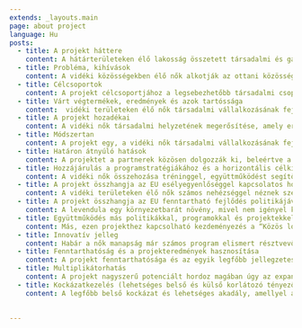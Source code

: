 ```yaml
---
extends: _layouts.main
page: about project
language: Hu
posts: 
  - title: A projekt háttere
    content: A hátárterületeken élő lakosság összetett társadalmi és gazdasági körülményei, illetve különösen a vidéki területeken élő nők helyzete egyesített fellépést kíván annak érdekében, hogy a régió növekedése és versenyképessége fejlődjön. Ez megvalósítható, ha a régióban élők klaszterekbe tömörülve, együttesen lépnek fel a hagyományos, illetve online piacon. A szegénység, illetve anyagi nélküliség a vidéki Szerbia mindennapjait képezi. A szegénység a népesség 38,4%-át, anyagi nélkülözés pedig a lakosság 35%-át érinti. A munkavállalók fele a mezőgazdaságban foglalkoztatott, családi gazdaságok formájában. A vidéki nők helyzete Szerbiában és Magyarországon eddig nem került a figyelem középpontjába. Ha ezek a nők megfelelő képzést, motivációt és segítséget kapnának levendulatermesztő klaszterek alakítása céljából, akkor nagyobb mértékű társadalmi egyenlőséget, illetve gazdasági függetlenséget érhetnének el mind maguknak, mind pedig családjaik számára. A zombori Szociális Munka Központjának (Sombor Centre for social work) adatai alapján 2.213 főt tesz ki (a 43.500 lakos közül) azon vidéki nők száma, akik szociális segélyben részesülnek. A projekt tevékenységei rájuk helyezik a hangsúlyt, különös figyelemmel a zombori térség 601 családjára, ahol egyedülálló nő a családfenntartó, illetve arra a 307 családra, amely az eltartott gyermekek után támogatásra jogosult. A projekt fókuszába tehát összesen 988 olyan család tartozik, amely valamilyen formában szociális támogatásban részesül vidéki településeken. A határok menti térség területeinek túlnyomó része olyan talajösszetétellel és tulajdonságokkal rendelkezik, amelyek teljes mértékben alkalmassá teszik levendulatermesztésre. A zombori Mezőgazdasági Szakértői Csoport (ESS) által az egész Nyugat-Bácska Régión elvégzett kutatás szerint a terület 96%-a alkalmas levendulatermesztésre. A termőföld a levendula 186 fajának igényeivel kerül párosításra. A magyar partner tudással, tapasztalattal és szakértelemmel fogja ellátni a Szerb Levendulatermesztő Klasztert (SLGC). Másrészt pedig Zombor városa tapasztalattal rendelkezik a területén élő nők mezőgazdasági vállalkozásaival kapcsolatban, ez pedig egy ideális partnerré teszi a projekt szempontjából.
  - title: Probléma, kihívások
    content: A vidéki közösségekben élő nők alkotják az ottani közösségek gerincét. Helyzetüket súlyosbítja a társadalmi elismerés és a lehetőségeik kiaknázásának általános hiánya. A férfiak és nők közt meglévő egyenlőtlenségek, úgy, mint a forrásokhoz, foglalkoztatáshoz és jövedelmező tevékenységekhez, oktatáshoz és a közélethez való hozzáférés a nők helyzetét különösen sebezhetővé teszi. Pozíciójukat emellett más tényezők is súlyosbítják, mint az általános átalakulások, a vidéki elszegényedés, a migráció és privatizáció, ezzel pedig különösen nehéz helyzetbe kerülnek. A projekttevékenységek elsősorban a társadalmi problémákat célozzák meg. A fentiekre tekintettel a projekt tevékenységei elsősorban a társadalmi problémák megoldását szolgálják. Ennek eszköze a nemi egyenlőség hangsúlyozása és a határmenti régióban élő nők társadalmi szerepvállalásának és vállalatfejlesztési céljainak támogatása. Ez vállalkozói és mezőgazdasági készségeik fejlesztésével érhető el, melyeket tréningeken, együttműködéseken, információcserén keresztül, illetve tudás- és tapasztalatszerzéssel sajátíthatnak el. Ezáltal a régió egészében összehangolt társadalmi és gazdasági fejlődés jöhet létre, amelynek alapja a már meglévő természeti erőforrások fenntartható felhasználása. A határ menti régióban élő nők helyzetének javítása a Szerb Levendulatermesztő Klaszterrel (SLGC) való fejlesztés során egy valódi lehetőséget kínál a kedvezőtlen helyzetű társadalmi csoport számára. Az ilyen és ehhez hasonló klaszterek szerveződése a termelt jövedelmekhez való hozzáférés következtében lehetőséget nyújt az együttes erővel való fellépésre, amely mellett számos egyéb kedvező hatással is bír. A klaszterek szerveződése során a női vállalkozók produktívabban tevékenykedhetnek, hiszen hozzáférnek olyan forrásokhoz is, mint a beszállítók, az információk és a technológia. Szerb Levendulatermesztő Klaszter tagjai emellett profitálhatnak a közös marketingből, a különböző kiállításokon való részvételből és a termékük márkavédelméből is. A tagok továbbá profitálhatnak a szakismeret átadásából is, amely az innováció egy forrását teremti meg. Mindez pedig egy robbanásszerű innovációt jelent a mezőgazdaságban, mivel a különálló termesztők összefogásával és új termékek, illetve szolgáltatások bevezetésével fokozza a gazdasági együttműködést a természeti erőforrások fenntartható felhasználásával, tudástranszfer segítségével.  
  - title: Célcsoportok
    content: A projekt célcsoportjához a legsebezhetőbb társadalmi csoport tartozik, amely magába foglalja a Nyugat-Bácska Régió (WBR) és Bács-Kiskun megye területén élő vidéki nőket. Zombor város területén (CoS) 85.903 lakos él, melyek közül 41.500 él a városban és 43.500 a várost körülvevő 15 faluban. Az átlagos egy főre jutó jövedelem 20%-kal alacsonyabb, mint az átlagos jövedelem a Szerb Köztársaságban. A zombori munkaügyi központ összesen 8,287 pénzügyi segélyben részesülőt tart számon. Közülük 45%-uk él a városban és 55%-uk falvakban. A társadalmilag kiszolgáltatottak a falvakban 4.522 főt tesznek ki, amellyel a teljes vidéki lakosság 10%-át teszik ki (a 18 év alatti korosztályban összesen 2.196 kedvezményezett, 18 és 26 év közt 933 fő, 26-65 év közt 4.809 fő, 65 évtől idősebbek közt pedig 349 fő ez a szám). Különösen veszélyeztetettek azok a szociális támogatásban részesülők, akik falvakban élnek, számuk 2.213 fő. Zombor város vidéki területén 627 egyszülős család van, 601 édesanya gyermekekkel és 26 édesapa gyermekeivel, amelyekben összesen 941 gyermek él. Tudatában annak, hogy a vidéki nők nem alkotnak homogén csoportot és hogy több szempontból különbözőek, mint például a társadalmi osztályuk, koruk, családi állapotuk, az etnikai hovatartozásuk és vallásuk, a toborzás célul tűzi ki azt, hogy e különbségeket és sokszínűséget vegye figyelembe, miközben tekintettel lesz a különösen sebezhetőkre is, mint a roma, a fogyatékossággal élő, a gyermeküket egyedül nevelő, vagy a nemi erőszakot átélt nőkre. Továbbá, a projekt csapata meg fog bizonyosodni arról, hogy a résztvevők az élet minden területéről kerüljenek kiválasztásra a határon átnyúló területekről, a régió demográfiai sokszínűségét figyelembe véve. A határterületen élő kiterjedt vidéki lakosság potenciálisan kedvezményezett, hiszen az egész közösség profitálhat a kedvezőbb szocio-gazdasági körülményekből, amelyet ez a projekt fog megteremteni a vidéki nőknek, az új agráripari készségek átadásával és fokozott foglalkoztatási esélyekkel.
  - title: Várt végtermékek, eredmények és azok tartóssága
    content:  vidéki területeken élő nők társadalmi vállalkozásának fejlesztését célzó tanulmány lesz kidolgozva. Emellett a Nyugat-Bácskai régió (WBR) vidéki területeiről egy mezőgazdasági adatbázis, illetve az egyes földterületekről egy, azok minőségét és levendulatermesztésre való alkalmasságukat vizsgáló tanulmány fog létrejönni. A képzési tantervek is kidolgozásra kerülnek olyan kurzusokkal, amelyek a társadalmi vállalkozás, a gazdasági tervezés, az innovatív mezőgazdasági termelés, levendulatermesztés, mezőgazdasági gazdálkodás és marketing témaköreit érintik összesen legfeljebb 180 nőnek a Nyugat-Bácskai régió (WBR) 4 településéről. Megalapításra kerül a Szerb Levendulatermesztő Klaszter, mint társadalmi vállalkozás, amelyen keresztül a nők többsége képessé válik arra, hogy új „puha” és „kemény” készségeket sajátítson el, fejlődjön szakmai tekintetben, tapasztalatot cseréljen és segítsen egymásnak a levendulaszedés- és feldolgozás során. Ezen tevékenységek robbanásszerű innovációt testesítenek meg, mivel a levendulatermesztés alulról induló kezdeményezés, mely során csak apró termékeny földterületek és egyéni termelők állnak rendelkezésre. Ezeket aztán egyesítve új termékek és szolgáltatások kerülnek bevezetésre és a magyar partner tudásával és szakértelmével, melynek köszönhetően piacra tudnak kerülni. Összesen 50 fő a Szerb Levendulatermesztő Klaszterből fog minimum 5 hektár területen levendulát termeszteni. Mivel körülbelül 10.000 és 12.000 közti levendula palánta szükséges hektáronként, így összesen 60.000 levendula palánta kerül megvásárlásra és elültetésre a projekt adott aktivitásának megfelelően. A levendula feldolgozásához szükséges felszerelés, illetve két mobil főzde a levendulaolaj előállítása céljából is megvásárlásra fog kerülni, amelyeket a klaszter tagjai használhatnak. A klaszter tagjai számára üzleti csereportált is kifejlesztünk és működtetünk. A portál a Szerb Levendulatermesztő Klasztert, a mezőgazdasági ipart, a levendulatermesztést és annak termékeit fogja népszerűsíteni. Tudatában annak, hogy a levendula élettartama akár 15 év is lehet, és hogy a nők minden szükséges tudást és készséget el fognak sajátítani, és hogy minden levendulafeldolgozáshoz szükséges felszerelés beszerzésre fog kerülni, az eredmények tartóssága biztosítottnak tekinthető.
  - title: A projekt hozadékai
    content: A vidéki nők társadalmi helyzetének megerősítése, amely erősíti a nők önállóságát, döntéshozó készségét és társadalmi szabadságát, pozitív hatással van a nemi szerepekre, úgy a család, mint pedig a társadalom szintjén. A régióban élő vidéki nők a projekt által szert tesznek olyan készségekre, tudásra, a klaszteren belüli többi nővel, illetve szakértővel való kapcsolattartás és partnerség által, amivel felvértezve bátorítva és megerősítve lesznek abban, hogy társadalmi helyzetüket, életminőségüket, illetve a bennük rejlő vezetői és döntéshozó készségeket ki tudják aknázni. Ezáltal ki mernek lépni az elszigeteltségből, láthatatlanságból és végső soron egyenlő és értékes tagjai lehetnek a közösségnek, önmagukat pedig versenyképessé és sikeressé tehetik üzleti törekvéseikben. A nők gazdasági szerepvállalásának erősítése társadalmi változáshoz fog vezetni. A határon átnyúló területek széleskörű vidéki lakossága is profitálni fog a projektből, mind társadalmilag, mind gazdaságilag. Társadalmi szempontból a demokrácia alapelvei és az esélyegyenlőség is javul, ha a vidéki területeken élő nőket támogatják és lehetőséget adnak számukra, hogy leküzdjék a hátrányos helyzetű és őket korlátozó társadalmi pozícióikat, amelyek a nemi sztereotípiákban és a diszkriminációban gyökereznek. Ezáltal a társadalom egyenlőbbé válik. Gazdasági szempontból a közösség is profitálni fog a növekő bevételekből, illetve a nagyobb egyenlőségből és a termékek, illetve szolgáltatások sokszínűségéből. A teljes termelékenység növekszik, ha a nőknek hozzáférésük van a gazdasági inputokhoz, illetve a szükséges tudáshoz, ami által a vidéki fejlődés fenntarthatóbbá és hatékonnyá válik a határterületeken. A határ mindkét oldalán élő nőkkel való együttműködés során közös, határon átnyúló cserekörnyezet alakul ki, gazdasági és kulturális tekintetben is, amelyből az egész közösség és a nők is részesülnek. Mivel a levendula egy környezetbarát növény, hiszen nem igényel kémiai védelmet és műtrágya nélkül is boldogul, az egész régió nyer a levendulatermesztéssel ökológiai értelemben is.
  - title: Módszertan
    content: A projekt egy, a vidéki nők társadalmi vállalkozásának fejlesztését célzó tanulmánnyal kezdődik. Ezzel egy időben, A Nyugat-Bácskai Régió (WBR) mezőgazdasági területeit felölelő adatbázis kerül megalapításra, egyidőben egy elemzéssel, amely az egyes parcellák földminőségét és a levendulatermesztésre való alkalmasságát vizsgálja. Ezt követően egy képzési tanterv kerül kidolgozásra, amelynek kurzusai a társadalmi vállalkozás, a gazdasági tervezés, klaszteralapítás, innovatív mezőgazdasági termelés és levendulatermesztés témaköreit fedik. A Szerb Levendulatermesztő Klaszter is meg fog alakulni, olyan kétnyelvű üzleti portállal egyetemben, amely elősegíti az üzleti cseréket a klaszteren belül. Ez a legjobb módja annak, hogy a vidéki területeken élő nők egymással összeköttetésben legyenek, hiszen túlnyomórészt elszigetelt területeken élnek, rossz minőségű közlekedési infrastruktúrával. A projekt legelejétől kezdve a Szerb Levendulatermelő Klasztert és tagjait szakértő mentorok fogják támogatni a projektgazda (vezető kedvezményezett) és a többi partner (B1, B2 és B3) által a klaszter bejegyzésének folyamatában, a szerb jog pénzügyi szabályozásait, illetve az üzleti eljárásmódokat illetően. Egyúttal pedig legalább 60.000 levendulapalánta kerül megvásárlásra és elültetésre 5 hektár földterületen. A projektgazda (vezető kedvezményezett) szerződést köt mindegyik SLCG taggal, előírva a tagok azon kötelességét, hogy a Projekt eltervezett tevékenységei befejezésétől számított 10 éven belül nem változtathatják meg a projektben részvevő föld mezőgazdasági rendeltetését. Ezen tevékenységekkel együtt folyamatos, intenzív és sokoldalú nyilvánosság fogja követni a projektet, amely az egyik legfontosabb eszköze annak, hogy a vidéken élő nők hátrányos helyzetét javítsák. A projekt kivitelezésének megszervezése a partnerek közt olyan módon kerül felosztásra, hogy az összhangban legyen minden tag szaktudásával és tapasztalatával. A magyar partner (B3) a levendula termesztéssel kapcsolatos tudását adja át, illetve egy tanulmányi látogatást szervez a klaszter tagjai részére. A zombori partner (B2) tapasztalattal rendelkezik a női mezőgazdasági vállalkozások területén, a másik partner (B1) pedig a sebezhető csoportokra szakosodott, a projektgazda (vezető kedvezményezett) pedig a projektmenedzsment, illetve a klaszter létrehozásáért lesz felelős.
  - title: Határon átnyúló hatások
    content: A projektet a partnerek közösen dolgozzák ki, beleértve a megvalósítást és a résztvevőket is. Habár minden partnernek megvannak a saját, fő kötelezettségei, a projekt ennek ellenére egy közös törekvés, amely során a partnerek együttműködnek az összes tevékenységben, az ötletek cseréjében, a bevált gyakorlatokban és az egyedülálló módszerek kidolgozásában. Ezek a két oldalt közelebb hozzák egymáshoz olyan, egységes és összehangolt környezetet létrehozva, amellyel a határon átnyúló együttműködés zökkenőmentessé és természetessé válik. A hosszútávú, határon átnyúló együttműködést a Szerb Levendulatermesztő Klaszter (SLGC) alapítása és fejlesztése, illetve a klaszter tagok részére kétnyelvű üzleti portál biztosítása jelenti. A határon átnyúló együttműködés további szempontjai közé tartozik a magyar partner tudásának és szakértelmének átadása az SLGC tagok számára az agrárvállalkozás és levendulatermesztés területéről, úgy, mint hosszútávú együttműködés a magyar partnerrel a növénytermesztés és a levendulafeldolgozás területén. Az együttműködés elmélyül az EU piacaihoz való együttes megközelítésekkel, illetve a vállalkozói kiállításokon (expókon) való közös megjelenéssekkel. A vidéken élő nők mind fizikailag, mind pedig virtuálisan is találkoznak, annak érdekében, hogy tanulhassanak, új készségeket sajátíthassanak el, együttműködhessenek és tapasztalatot cserélhessenek. Emellett szükség esetén egymás segítségére lehetnek a levendulaszedés során is, mindez pedig meg fogja erősíteni őket, elősegíti a nemi egyenjogúságot a határon átnyúló területeken és hatással lesz az egész régió fenntartható gazdasági fejlődésére is. A folyamatos kommunikáció és információáramlás a régióban élő nők közt elősegíti egymás kultúrájának, identitásának és életmódjának megismerését, amely egy jobb életminőséghez vezethet a határ mindkét oldalán. A projekt során minden lehető erőfeszítés meg lesz téve annak érdekében, hogy a tevékenységek szerb és magyar nyelven is megvalósuljanak. Ez a közös érdekek, perspektívák és jövőbeli célok érzetének elősegítését szolgálja, emellett pedig népszerűsíti a határokon átnyúló kulturális, társadalmi és nemi egyenlőségi témaköröket, mint közös értékeket.
  - title: Hozzájárulás a programstratégiákához és a horizontális célkitűzésekhez
    content: A vidéki nők összehozása tréninggel, együttműködést segítő eseményekkel, az SLGC megalakításával és kétnyelvű üzleti csereportállal egy összehangolt fejlődéshez fog vezetni a régión belül, mivel fokozza a gazdasági együttműködést a természeti erőforrások fenntartható felhasználásával (már meglévő termőföld az udvarokban és kertekben, illetve a levendula környezetbarát mivolta, amely nem igényel kémiai védelmet). Mindezen tevékenységek elősegítik a társasági vállalkozás fejlődését és ezáltal kiaknázzák a régióban rejlő növekedési adottságokat és munkáltatói potenciált a levendulafeldolgozás új, környezetbarát technológiáinak fejlesztésével és adaptálásával. A fent említett tényezők mind jelentős mértékben hozzájárulnak a hosszútávra tervezett programstratégiához és a program általános célkitűzéseihez, különösen a „a régió harmonizált fejlesztése és intenzív együttműködés a mezőgazdasági földterület hosszú távú fenntartható felhasználása, természeti erőforrása révén”. A meghatározott, általános cél elérése érdekében ez a projekt konkrét célt fog támogatni, amely „a társadalmi vállalkozás növekedési képességeinek megerősítése új technológiák, termékek és szolgáltatások fejlesztése és adaptálása révén, különös tekintettel a levendulaolaj és más melléktermékek előállítására és feldolgozására” elnevezésű célként szerepel. Együttes erőkre támaszkodva ezek a nők új készségeket sajátíthatnak el, fejleszthetik vállalkozásukat, felvehetik a kapcsolatot más emberekkel és ötleteket cserélhetnek, amely társadalmilag függetlenebbé és értékes erőforrássá teheti őket. A termékek és szolgáltatások diverzifikációja a határon átnyúló területeken jobb életminőséget biztosít és lecsökkenti a határ izoláló hatásait. A projekttevékenységek elősegítik a társadalmi változást a vidéki nők társadalmi szerepeinek előlendítésével és a merev, hagyományos értékek eltörlésével. Mivel a levendula egy környezetbarát növény, amelynek nincs szüksége kémiai védelemre és az élettartamának köszönhetően akár 12 évig nyújthat melléktermékeket, a régió fenntartható fejlődésre való feltételei a projekten keresztül biztosítottak.
  - title: A projekt összhangja az EU esélyegyenlőséggel kapcsolatos horizontális politikájával
    content: A vidéki területeken élő nők számos nehézséggel néznek szembe, amelyek arra késztetik őket, hogy hátrányos társadalmi státuszokat töltsenek be. Helyzetük nemi alapú sztereotipizálással, illetve burkolt és nyílt diszkriminációval terhelt, amely korlátozza őket abban, hogy kiteljesedjenek magánéletükben és karrierjükben, otthonaikban és a nyilvánosságban. Minden projekttevékenység, a tervezési és végrehajtási szakaszokban összhangban van az Európai Unió diszkriminációellenes politikájával, az Európa 2020-szal, a Lisszaboni Szerződéssel (6-os cikkely), az Amszterdami Szerződéssel (13-as cikkely). Ezen dokumentumok nyújtják az esélyegyenlőség, illetve a diszkrimináció elleni intézkedések alapelveit, amelyeket a projekt közvetlenül tartalmaz. A projekt célja elérésével - amely a kedvező környezet megteremtése a vidéki nők képességeinek és foglalkoztatási lehetőségeinek kiaknázására - segíteni fogja a határ menti régió minden nemzetét és vallását. A projekt külön figyelmet szentel a társadalmilag sebezhető nők munkaképességének növelésére, de a projekttevékenységek nyitottak a női lakosság többi részére is. A résztvevők tiszta és igazságos kritériumok alapján kerülnek kiválasztásra az esélyegyenlőség és megkülönböztetésmentesség elveinek figyelembevételével. A projekttel kapcsolatos kommunikáció - ideértve a pályázati felhívást - három nyelvű lesz (szerb, magyar, angol), annak érdekében, hogy a határ menti közösségekben élő állampolgárok többsége megérthesse azt és adott esetben részt vehessen. Ezen projekt folyamán a Szerb Levendulatermesztő Klaszter (SLGC), mint egyfajta társadalmi vállalkozás kerül megalakításra, amely vállalkozási szellemet és önálló vállalkozói tevékenységet fog népszerűsíteni a vidéki nők közt. A projektben résztvevők nyilvános és előre kidolgozott kritériumok alapján kerülnek kiválasztásra a vidéki nők közül. Egy világos és igazságos kritériumrendszer kialakításával a projektcsapat megbizonyosodik arról, hogy a kiválasztott résztvevők a határ menti régió minden részéről bekerüljenek, ezzel figyelembe véve a régió demográfiai sokszínűségét.
  - title: A projekt összhangja az EU fenntartható fejlődés politikájával
    content: A levendula egy környezetbarát növény, mivel nem igényel kémiai védelmet vagy műtrágyát. Ennek következményeként a fokozott levendulatermesztés kevesebb kémiai szennyezést idézhet elő az egész régióban, javítja ezáltal a levegő minőségét. Másodsorban a levendulafeldolgozás során a környezetbarát, tiszta és zöld technológiák felhasználásával a termékek környezetbarátok és mindenféle célra (orvosi, kozmetikai, aromaterápiás stb.) felhasználhatók lesznek. A környezetbarát technológiák és levendulatermesztési módszerek használata elősegíti a környezeti fenntarthatóságot és a fenntartható fejlődést az egész régió számára. A levendula évelő növény lévén akár 15, sőt 18 évet is túlél az otthoni kertekben. Ezen tulajdonság nagyszerű erőforrás-hatékonyságot és a befektetett tőke fenntarthatóságát mutatja, hiszen az egyszer befektetett tőke a hitelesített palántákba és a feldolgozáshoz kapcsolódó kellékekbe sok éven keresztül hasznot hozhat. Továbbá a termőföldvizsgálat gondoskodik arról, hogy a haszonnövények megfelelő talajon nőjenek és ne károsítsák a környezetet. A projekt keretein belül elsajátított innovatív mezőgazdasági ismereteken felül a projektben résztvevő nők tréninget is kapnak, azzal a céllal, hogy képessé váljanak a mezőgazdasági eszközök használatára és fel tudják dolgozni a levendulát a további értékesítés céljából, amely őket gazdasági szempontból függetlenné és értékes erőforrássá teszi, továbbá álláslehetőségeket nyújt, illetve sokszínűvé teszi a termékek és szolgáltatások színvonalát a határ menti területeken. Ez hozzájárul a kiválasztott területeken élő vidéki nők társadalmi megbélyegzésének csökkentéséhez, jobb életminőséget és fenntartható társadalmi, gazdasági és kulturális növekedést és fejlődést fog hozni az egész határmenti területen. A projekt során a csoport tagjai videókonferenciát is segítségül fognak hívni, az utazás csökkentése érdekében. A projekttevékenységekkel és kommunikációval kapcsolatos összes információ elektronikus úton kerül tárolásra, hogy azok környezetre való hatása minimálisra csökkenjen. A projektmenedzsment arra fog törekedni, hogy újrahasznosított papírt használjon azon esetekben, amikor nyomtatott példányra is szükség van.
  - title: Együttműködés más politikákkal, programokkal és projektekkel
    content: Más, ezen projekthez kapcsolható kezdeményezés a “Közös logisztika kidolgozása a vezetői szakmai továbbképzéshez a határ menti régió vállalkozásának fejlesztése érdekében” és a „Kézfogás - magyar és szerb szakképzési és felnőttképzési rendszerek fejlesztése kompetenciaalapú képzési tevékenységek révén” elnevezésű projektek. Szintén ide tartozik a „Határmenti üzleti tanácsadó hálózat (CrossBorder Business Advisor Network - ADVISOR NET The project)”, illetve az „Üzleti kapcsolatok a vidéki területeken élő nők körében (Business Linkages Among Women Living in Rural Areas)” elnevezésű projektek. A projekt továbbá összhangban van az EU Duna régióra irányuló uniós stratégiájával (9.sz. kiemelt terület „Befektetés az emberekbe és képességekbe”) és Cselekvési Tervével, különösen azon részekkel, amelyek hangsúlyozzák a továbbtanulás, a tréningek és az együttműködés fontosságát különös tekintettel az elmaradt vidéki területekre és a marginalizált társadalmi csoportokra, amelyek közül egyet a vidéki nők képviselnek. A projekt emellett összhangban van a nemrég létrehozott „Vajdaságban élő vidéki nők gazdasági megerősítésére vonatkozó tartományi stratégia (Provincial Strategy for the Economic Empowerment of Rural Women of Vojvodina)” projekttel, illetve annak Cselekvési Tervével. A Cselekvési Terv kiváltképpen hangsúlyozza a kutatási, illetve tréning tevékenységeket és a nők vállalkozásainak támogatását. Emellett összhangban van a „A vidéki fejlesztés stratégiái Magyarországon és Szerbiában (Strategies for Rural Development in SRB and HU)”, illetve a „Bács-Kiskun Megyei fejlesztési program Magyarországon (Bács-Kiskun District Development Programme's in Hungary)” projektekkel. A projekt emellett megfelel az EU stratégiáknak és irányelveknek (Stratégiai szerepvállalás a nemek közötti egyenlőségért, az EU Duna régióra irányuló uniós stratégiájával, az Európa 2020-szal és az Európai Foglalkoztatási Stratégiával). A projekt továbbá összhangban van az EU vidékfejlesztési programjainak keretrendszerével és prioritásaival is. Ezek közé tartozik a tudástranszfer ösztönzése, az innováció a mezőgazdaságban és a vidéki területeken, a társadalmi befogadás ösztönzése, a szegénység csökkentése és a gazdasági fejlődés a vidéki területeken. A projekt továbbá összhangban van az „A nőkkel szemben alkalmazott hátrányos megkülönböztetések (diszkrimináció) minden formájának kiküszöböléséről Egyezménnyel” is, amely különös figyelmet szentel a vidéki nők helyzetére (14.-es cikk).
  - title: Innovatív jelleg
    content: Habár a nők manapság már számos program elismert résztvevői, illetve különböző kezdeményezések és politikák alakultak társadalmilag hátrányos helyzetük horzontális és vertikális módon való fejlesztésére, a vidéki nők ritkán kerülnek kitüntetett figyelembe, ezáltal a társadalom kirekeszti őket. Helyzetük sajátossága a vidéki társadalmakban gyakran elhanyagolt, amin változtatni kell, különösen olyan, túlnyomórészt vidékies társadalmakban, mint Magyarország és Szerbia. A projekt arra törekszik, hogy olyan bátor és innovatív lépéseket tegyen ezirányba nemcsak Magyarországon és Szerbiában, hanem a régió többi országában, vagy azon túl is. Az innovatív tevékenységek és módszerek, úgy, mint az elért eredmények bevált gyakorlatokká válhatnak, amelyek példái más régiók és kultúrák számára is hasznosak lehetnek. A klaszter – azaz a szociális vállalkozás megalapítása társadalmi vállalkozás formájában - képessé teszi a határ menti régióban élő vidéki nőket arra, hogy együttműködjenek és segítsenek egymásnak, tudást és tapasztalatot cseréljenek, és ez már önmagában is egy innovatív tevékenység. Mivel a célcsoportba tartozó nők általában elszigetelt területeken élnek elmaradt tömegközlekedési infrastruktúrával, így a modern kommunikáció nyújtja a legjobb módját annak, hogy kapcsolatba kerüljenek egymással. Egy innovatív, kétnyelvű, vállalkozások közti csereportál kerül kifejlesztésre a klaszter tagjai számára, az IKT eszközök használatának innovatív megközelítéseként. A portál egy kooperációt támogató virtuális közösségi felület lesz a nők számára, ahol megtárgyalhatják a felmerülő problémákat és segítséget, illetve tanácsot kérhetnek a levendulatermesztéssel kapcsolatban, emellett pedig híreket, üzleti terveket és marketingötleteket stb. is megoszthatnak egymással. Ez lehetőséget nyújt számukra a modern kommunikációs technológiában való elmélyülésre, amely egyre inkább az üzleti tevékenységek legelterjedtebb módjává válik. Ez a nők elszigeteltségét nem csak nemzeti szinten, hanem nemzetközi és interregionális szinten is csökkenteni fogja.
  - title: Fenntarthatóság és a projekteredmények hasznosítása
    content: A projekt fenntarthatósága és az egyik legfőbb jellegzetessége a Szerb Levendulatermesztési Klaszter (SLGC) megalapítása, amely a női vállalkozókat arra sarkallja, hogy a levendulatermesztés iránt érdeklődővé váljanak, és abban részt vegyenek. A klaszter a projekt lezárulása után is létezni fog, a levendulatermesztő és feldolgozó vidéki nők közti kooperáció eszközeként és a levendulából előállított termékek bevételéből fog finanszírozásra kerülni. Zombor városa, mint a szervezet alapítója garantálja a társadalmi vállalkozásként működő klaszter szakmai, pénzügyi és szervezeti fenntarthatóságát. A Szerb Levendulatermesztési Klaszteren (SLGC) kívül a kétnyelvű weboldal is megmarad és gondozva lesz a tagok számára a projekt lezárulta után is. Az online adatbázissal rendelkező portálban is benne rejlik a potenciál, hogy a határterületeken kívül is felkeltse a levendulatermesztés iránt érdeklődők figyelmét Magyarországon, Szerbiában vagy a régióban máshol is. Ez a projekteredmények fenntarthatóságának egy elengedhetetlen garanciája lesz. Mivel a levendula egy évelő növény akár 15 éves élettartammal, az egyszeri palántákba és felszerelésekbe történő befektetés hozadéka sok éven keresztül kiaknázható lesz. Ezzel együtt pedig a vidéki nők oktatásába befektetett tőke is sok hasznot fog hozni még évek múltán is. A nők a Szerb Levendulatermesztő Klaszter (SLGC) tagjai számára fenntartott weboldalon keresztül taníthatják egymást azon témákban, amelyekről a projekt során ők is ismereteket szereztek (társadalmi vállalkozás, üzleti tervezés, innovatív mezőgazdasági termelés), így szélesítve a klaszter hálózatát és azon előnyöket, amiket a csoportosulás nyújt. Ezen tevékenységek biztosítják a fenntarthatóságot és alkalmasak arra, hogy a projekt eredményeiből hosszú éveken át profitálhassanak. Az projekteredmények hasznosításának egy módja a projekt végrehajtása során összegyűlt tapasztalatok átruházása az egész határ menti régióra, más mezőgazdasági haszonnövényre vagy a vidéki területek más ágazataira is.
  - title: Multiplikátorhatás
    content: A projekt nagyszerű potenciált hordoz magában úgy az expanzió, mint pedig a replikáció tekintetében. Mivel a projekt innovatívnak számít több szempontból is és egyedi példát mutat annak tekintetében, hogy miként lehet a vidéken élő nők helyzetén javítani, mások is érdekeltté válhatnak annak lemásolására. Ennek céljából a projekttevékenységek és kutatások eredményei nyilvánosak és népszerűsítve lesznek, amelyekhez javaslatok fognak tartozni a további tevékenységek és intézkedések megvalósítása céljából. A vidéki nők klaszteren keresztül való összefogása más mezőgazdasági ágazatokra is kibővíthető, mint például a biotermesztésre vagy bármely más ágazatra, amelyre igény vagy érdeklődés van. A határ menti régió földjének mennyisége és minősége lehetőséget nyújt számos más törekvésre is. Továbbá a weboldalhoz köthető tevékenységek is számottevő multiplikátorhatással fognak rendelkezni. Mivel a weboldal az idő múlásával óhatatlanul is nőni fog, számos kapcsolat fog kiépülni a határ mindkét oldalán élő nők között a határ menti területeken. A köztük szájról szájra terjedő információk, a bevált gyakorlatok a projekt lefolyása alatt, és a levendulatermesztés jövedelmezősége más vidéki nőket is arra fogja ösztönözni, hogy csatlakozzanak a Szerb Levendulatermesztési Klaszterhez (SLGC), vagy saját klasztert alapítsanak, annak érdekében, hogy saját igényeik és affinitásaik érvényesülhessenek. Talán még a Szerb Levendulatermesztési Klaszter (SLGC) is kooperációt folytathatna az újonnan létrejövő klaszterekkel, akár a tapasztalatcsere, vagy pedig a piacon való közös megjelenés és termékek forgalmazása tekintetében. Így vagy úgy, a projekttevékenységek előmozdítják a társadalmi vállalkozás intézményét a határ mindkét oldalán élő nők körében, emellett fokozzák az önfoglalkoztatást és hozzájárulnak a gazdasági szerepvállalásuk növeléséhez. A vidéki nők gazdasági szerepeinek megerősítése előbb vagy utóbb az egész régió gazdaságát erősíti.
  - title: Kockázatkezelés (lehetséges belső és külső korlátozó tényezők és azok megoldásai)
    content: A legfőbb belső kockázat és lehetséges akadály, amellyel a program szembenézhet az, hogy a vidéki nők nem mutatnak érdeklődést az együttműködés iránt. A hosszú ideje változatlan életmódjuk miatt esetlegesen ellenállást tanúsíthatnak minden olyan változtatás felé, amely a napi rutinjuk megváltoztatását célozza. Ennek számos oka lehet, például a változástól való félelem, a motiváció hiánya, nem hisznek a projekt jó szándékában, vagy a férj hozzá nem járulása… Ez azzal oldható fel, ha felhívjuk a figyelmüket azokra az eredményekre, amelyek nemcsak az ő életükre lesznek pozitív hatással, hanem amelyekből az egész közösségük profitálhat. Azzal, hogy a projektről annyi információt szolgáltatunk nekik, amennyire csak szükségük van, meggyőzhetők lesznek, hogy a projekt célja a társadalmi és gazdasági életben való felzárkóztatásuk és segítésük. Ezen kockázat mérséklését célzó másik mechanizmus az intenzív tájékoztató kampány, amelyet az összes partnerünk biztosít. Habár a fent említett belső kockázat lehetséges, azonban nem túl valószínű, ugyanis korábbi kutatások alátámasztották, hogy a nők nagyon is szívesen kooperálnak egymással, alakítanak ki hálózatokat, és aktívan részt vesznek az új készségek elsajátításában, amennyiben lehetőségük van rá. Annak figyelembevételével, hogy a projekt során, a vidéken élő nők által elsajátított tudás vonzó és szükséges, és hogy a levendulatermesztés gazdaságilag bizonyítottan életképes, és hogy alacsony, szinte jelentéktelen befektetést igényel, a kockázat elhanyagolható. Egy másik, lehetséges kockázat a klaszteralakítással kapcsolatos esetleges negatív hozzáállás a politika irányából. Ez a kockázat is leküzdhető, amennyiben a projektről minden szükséges információ elérhető. Emellett fontos az is, hogy tisztában legyenek azzal, mennyire pozitív hatással van a projekt a vidéki nőkre és a vidéki közösségekre. A levendulapalánták vagy a levendula-feldolgozó felszerelések rossz kiválasztása is lehet kockázatforrás, azonban igen valószínűtlen, mivel a legképzettebb szakértők kerülnek bevonásra a palánta kiválasztásakor annak érdekében, hogy alkalmas legyen a régió éghajlatán való termesztésre.

    
---
```


